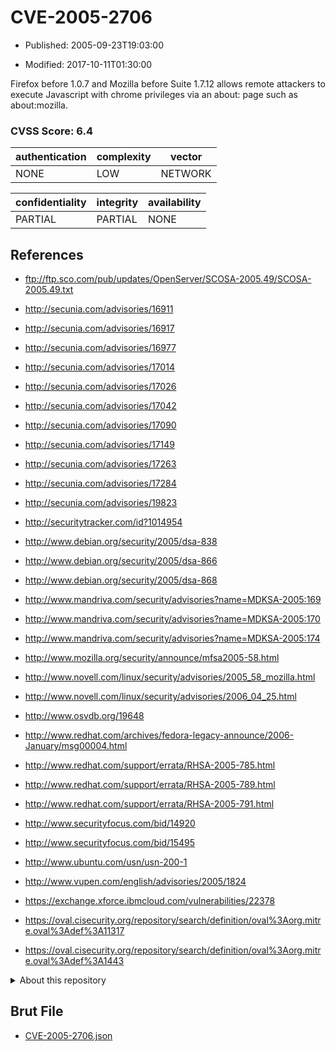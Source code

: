 # CVE-2005-2706

- Published: 2005-09-23T19:03:00

- Modified: 2017-10-11T01:30:00

Firefox before 1.0.7 and Mozilla before Suite 1.7.12 allows remote attackers to execute Javascript with chrome privileges via an about: page such as about:mozilla.

### CVSS Score: **6.4**

| authentication | complexity | vector |
| --- | --- | --- |
| NONE | LOW | NETWORK |

| confidentiality | integrity | availability |
| --- | --- | --- |
| PARTIAL | PARTIAL | NONE |

## References

* ftp://ftp.sco.com/pub/updates/OpenServer/SCOSA-2005.49/SCOSA-2005.49.txt

* http://secunia.com/advisories/16911

* http://secunia.com/advisories/16917

* http://secunia.com/advisories/16977

* http://secunia.com/advisories/17014

* http://secunia.com/advisories/17026

* http://secunia.com/advisories/17042

* http://secunia.com/advisories/17090

* http://secunia.com/advisories/17149

* http://secunia.com/advisories/17263

* http://secunia.com/advisories/17284

* http://secunia.com/advisories/19823

* http://securitytracker.com/id?1014954

* http://www.debian.org/security/2005/dsa-838

* http://www.debian.org/security/2005/dsa-866

* http://www.debian.org/security/2005/dsa-868

* http://www.mandriva.com/security/advisories?name=MDKSA-2005:169

* http://www.mandriva.com/security/advisories?name=MDKSA-2005:170

* http://www.mandriva.com/security/advisories?name=MDKSA-2005:174

* http://www.mozilla.org/security/announce/mfsa2005-58.html

* http://www.novell.com/linux/security/advisories/2005_58_mozilla.html

* http://www.novell.com/linux/security/advisories/2006_04_25.html

* http://www.osvdb.org/19648

* http://www.redhat.com/archives/fedora-legacy-announce/2006-January/msg00004.html

* http://www.redhat.com/support/errata/RHSA-2005-785.html

* http://www.redhat.com/support/errata/RHSA-2005-789.html

* http://www.redhat.com/support/errata/RHSA-2005-791.html

* http://www.securityfocus.com/bid/14920

* http://www.securityfocus.com/bid/15495

* http://www.ubuntu.com/usn/usn-200-1

* http://www.vupen.com/english/advisories/2005/1824

* https://exchange.xforce.ibmcloud.com/vulnerabilities/22378

* https://oval.cisecurity.org/repository/search/definition/oval%3Aorg.mitre.oval%3Adef%3A11317

* https://oval.cisecurity.org/repository/search/definition/oval%3Aorg.mitre.oval%3Adef%3A1443

<details>
<summary>About this repository</summary> 

  This repository is part of the project [Live Hack CVE](https://github.com/Live-Hack-CVE). Main website can be found [www.live-hack.org](https://www.live-hack.org) 
  
  Made by [Sn0wAlice](https://github.com/Sn0wAlice) for the people that care about security and need to have a feed of the latest CVEs. Hope you enjoy it, don't forget to star the repo and follow me on [Twitter](https://twitter.com/Sn0wAlice) and [Github](https://github.com/Sn0wAlice). And that is my [personnal website](https://www.alice-snow.me/)

  - [Home Page](https://github.com/Live-Hack-CVE)
  - [Framework](https://github.com/Live-Hack-CVE/cve-framework)
  - [CVE database](https://github.com/Live-Hack-CVE/full_database)
  - [Changelog](https://github.com/Live-Hack-CVE/Changelog)
</details>

## Brut File

* [CVE-2005-2706.json](https://raw.githubusercontent.com/Live-Hack-CVE/full_database/main/cves/2005/CVE-2005-2706.json)

